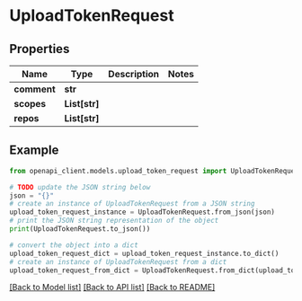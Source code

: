 # UploadTokenRequest


## Properties

Name | Type | Description | Notes
------------ | ------------- | ------------- | -------------
**comment** | **str** |  | 
**scopes** | **List[str]** |  | 
**repos** | **List[str]** |  | 

## Example

```python
from openapi_client.models.upload_token_request import UploadTokenRequest

# TODO update the JSON string below
json = "{}"
# create an instance of UploadTokenRequest from a JSON string
upload_token_request_instance = UploadTokenRequest.from_json(json)
# print the JSON string representation of the object
print(UploadTokenRequest.to_json())

# convert the object into a dict
upload_token_request_dict = upload_token_request_instance.to_dict()
# create an instance of UploadTokenRequest from a dict
upload_token_request_from_dict = UploadTokenRequest.from_dict(upload_token_request_dict)
```
[[Back to Model list]](../README.md#documentation-for-models) [[Back to API list]](../README.md#documentation-for-api-endpoints) [[Back to README]](../README.md)


